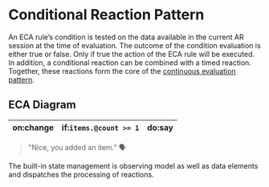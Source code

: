 # Conditional Reaction Pattern

An ECA rule’s condition is tested on the data available in the current AR session at the time of evaluation. The outcome of the condition evaluation is either true or false. Only if true the action of the ECA rule will be executed. In addition, a conditional reaction can be combined with a timed reaction. Together, these reactions form the core of the [continuous evaluation pattern](continous-evaluation.md).

## ECA Diagram

| on:change	| if:`items.@count >= 1` | do:say | 
|---|---|---|
> "Nice, you added an item." 🗣

The built-in state management is observing model as well as data elements and dispatches the processing of reactions.
